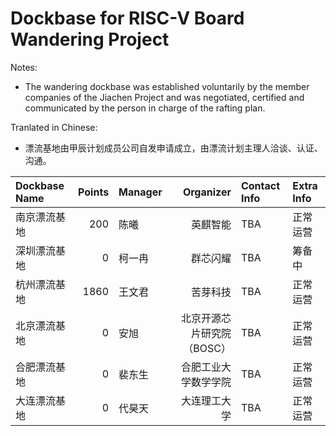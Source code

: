 # Dockbase for RISC-V Board Wandering Project

Notes:
- The wandering dockbase was established voluntarily by the member companies of the Jiachen Project and was negotiated, certified and communicated by the person in charge of the rafting plan.

Tranlated in Chinese:
- 漂流基地由甲辰计划成员公司自发申请成立，由漂流计划主理人洽谈、认证、沟通。


| Dockbase Name         | Points | Manager              | Organizer         | Contact Info | Extra Info |
| :-------------------- | -----: | :------------------- | ---------------: | :----------- | :--------- |
| 南京漂流基地 | 200 | 陈曦 | 英麒智能 | TBA | 正常运营 |
| 深圳漂流基地 | 0 | 柯一冉 | 群芯闪耀 | TBA | 筹备中 |
| 杭州漂流基地 | 1860 | 王文君 | 苦芽科技 | TBA | 正常运营 |
| 北京漂流基地 | 0 | 安旭 | 北京开源芯片研究院（BOSC） | TBA | 正常运营 |
| 合肥漂流基地 | 0 | 裴东生 | 合肥工业大学数学学院 | TBA | 正常运营 |
| 大连漂流基地 | 0 | 代昊天 | 大连理工大学 | TBA | 正常运营 |
